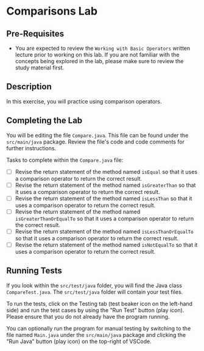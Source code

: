 # Comparisons Lab

## Pre-Requisites
- You are expected to review the `Working with Basic Operators` written lecture prior to working on this lab. If you are not familiar with the concepts being explored in the lab, please make sure to review the study material first.

## Description
In this exercise, you will practice using comparison operators.

## Completing the Lab
You will be editing the file `Compare.java`. This file can be found under the `src/main/java` package. Review the file's code and code comments for further instructions.

Tasks to complete within the `Compare.java` file:
- [ ] Revise the return statement of the method named `isEqual` so that it uses a comparison operator to return the correct result.
- [ ] Revise the return statement of the method named `isGreaterThan` so that it uses a comparison operator to return the correct result.
- [ ] Revise the return statement of the method named `isLessThan` so that it uses a comparison operator to return the correct result.
- [ ] Revise the return statement of the method named `isGreaterThanOrEqualTo` so that it uses a comparison operator to return the correct result.
- [ ] Revise the return statement of the method named `isLessThanOrEqualTo` so that it uses a comparison operator to return the correct result.
- [ ] Revise the return statement of the method named `isNotEqualTo` so that it uses a comparison operator to return the correct result.

## Running Tests
If you look within the `src/test/java` folder, you will find the Java class `CompareTest.java`. The `src/test/java` folder will contain your test files.  

To run the tests, click on the Testing tab (test beaker icon on the left-hand side) and run the test cases by using the "Run Test" button (play icon). Please ensure that you do not already have the program running.

You can optionally run the program for manual testing by switching to the file named `Main.java` under the `src/main/java` package and clicking the "Run Java" button (play icon) on the top-right of VSCode.
